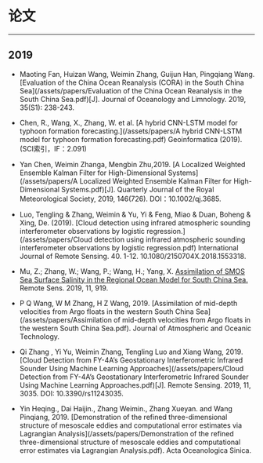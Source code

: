# 论文
---
## 2019

* Maoting Fan, Huizan Wang, Weimin Zhang, Guijun Han, Pingqiang Wang. [Evaluation of the China Ocean Reanalysis (CORA) in the South China Sea](/assets/papers/Evaluation of the China Ocean Reanalysis in the South China Sea.pdf)[J]. Journal of Oceanology and Limnology. 2019, 35(S1): 238-243.

* Chen, R., Wang, X., Zhang, W. et al. [A hybrid CNN-LSTM model for typhoon formation forecasting.](/assets/papers/A hybrid CNN-LSTM model for typhoon formation forecasting.pdf) Geoinformatica (2019).(SCI索引，IF：2.091)

* Yan Chen, Weimin Zhanga, Mengbin Zhu,2019. [A Localized Weighted Ensemble Kalman Filter for High-Dimensional Systems](/assets/papers/A Localized Weighted Ensemble Kalman Filter for High-Dimensional Systems.pdf)[J].  Quarterly Journal of the Royal Meteorological Society, 2019, 146(726). DOI：10.1002/qj.3685.

* Luo, Tengling & Zhang, Weimin & Yu, Yi & Feng, Miao & Duan, Boheng & Xing, De. (2019). [Cloud detection using infrared atmospheric sounding interferometer observations by logistic regression.](/assets/papers/Cloud detection using infrared atmospheric sounding interferometer observations by logistic regression.pdf) International Journal of Remote Sensing. 40. 1-12. 10.1080/2150704X.2018.1553318.

* Mu, Z.; Zhang, W.; Wang, P.; Wang, H.; Yang, X. [Assimilation of SMOS Sea Surface Salinity in the Regional Ocean Model for South China Sea.](https://www.mdpi.com/2072-4292/11/8/919) Remote Sens. 2019, 11, 919.

* P Q Wang, W M Zhang, H Z Wang, 2019. [Assimilation of mid-depth velocities from Argo floats in the western South China Sea](/assets/papers/Assimilation of mid-depth velocities from Argo floats in the western South China Sea.pdf). Journal of Atmospheric and Oceanic Technology.

* Qi Zhang , Yi Yu, Weimin Zhang, Tengling Luo and Xiang Wang, 2019. [Cloud Detection from FY-4A’s Geostationary Interferometric Infrared Sounder Using Machine Learning Approaches](/assets/papers/Cloud Detection from FY-4A’s Geostationary Interferometric Infrared Sounder Using Machine Learning Approaches.pdf)[J]. Remote Sensing. 2019, 11, 3035. DOI: 10.3390/rs11243035.

* Yin Heqing., Dai Haijin., Zhang Weimin., Zhang Xueyan. and Wang Pinqiang, 2019. [Demonstration of the refined three-dimensional structure of mesoscale eddies and computational error estimates via Lagrangian Analysis](/assets/papers/Demonstration of the refined three-dimensional structure of mesoscale eddies and computational error estimates via Lagrangian Analysis.pdf). Acta Oceanologica Sinica.
